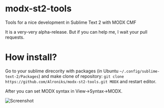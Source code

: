 modx-st2-tools
==============

Tools for a nice development in Sublime Text 2 with MODX CMF

It is a very-very alpha-release. But if you can help me, I wait your pull requests.

How install?
============

Go to your sublime direcority with packages (in Ubuntu `~/.config/sublime-text-2/Packages`) and make clone of repository:
`git clone https://github.com/Alroniks/modx-st2-tools.git MODX`
and restart editor.

After you can set MODX syntax in View->Syntax->MODX.

![Screenshot](http://dl.dropbox.com/u/4331938/modx.png)

